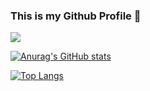 ### This is my Github Profile 👋

![](https://komarev.com/ghpvc/?username=your-github-username)

[![Anurag's GitHub stats](https://github-readme-stats.vercel.app/api?username=Luisda2705)](https://github.com/anuraghazra/github-readme-stats)
 
[![Top Langs](https://github-readme-stats.vercel.app/api/top-langs/?username=Luisda2705&layout=compact)](https://github.com/anuraghazra/github-readme-stats)



<!--
**Luisda2705/luisda2705** is a ✨ _special_ ✨ repository because its `README.md` (this file) appears on your GitHub profile.

Here are some ideas to get you started:

- 🔭 I’m currently working on ...
- 🌱 I’m currently learning ...
- 👯 I’m looking to collaborate on ...
- 🤔 I’m looking for help with ...
- 💬 Ask me about ...
- 📫 How to reach me: ...
- 😄 Pronouns: ...
- ⚡ Fun fact: ...
-->
